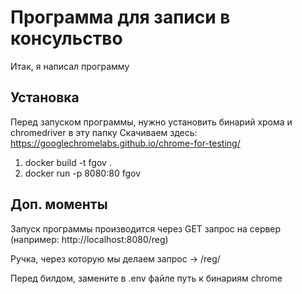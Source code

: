 # Программа для записи в консульство

Итак, я написал программу

## Установка

Перед запуском программы, нужно установить бинарий хрома и chromedriver в эту папку
Скачиваем здесь: https://googlechromelabs.github.io/chrome-for-testing/

1. docker build -t fgov .
2. docker run -p 8080:80 fgov

## Доп. моменты

Запуск программы производится через GET запрос на сервер (например: http://localhost:8080/reg)

Ручка, через которую мы делаем запрос -> /reg/

Перед билдом, замените в .env файле путь к бинариям chrome